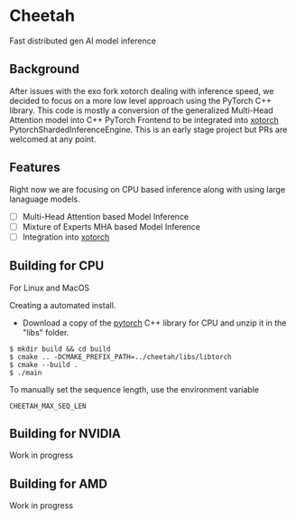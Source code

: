 # Cheetah
Fast distributed gen AI model inference

## Background
After issues with the exo fork xotorch dealing with inference speed, we decided to focus on a more low level approach using the PyTorch C++ library. This code is mostly a conversion of the generalized Multi-Head Attention model into C++ PyTorch Frontend to be integrated into [xotorch](https://github.com/shamantechnology/xotorch) PytorchShardedInferenceEngine. This is an early stage project but PRs are welcomed at any point.

## Features
Right now we are focusing on CPU based inference along with using large lanaguage models.
- [ ] Multi-Head Attention based Model Inference
- [ ] Mixture of Experts MHA based Model Inference
- [ ] Integration into [xotorch](https://github.com/shamantechnology/xotorch)

## Building for CPU
For Linux and MacOS

Creating a automated install. 
- Download a copy of the [pytorch](https://pytorch.org/) C++ library for CPU and unzip it in the "libs" folder.

```console
$ mkdir build && cd build
$ cmake .. -DCMAKE_PREFIX_PATH=../cheetah/libs/libtorch
$ cmake --build .
$ ./main
```

To manually set the sequence length, use the environment variable
```console
CHEETAH_MAX_SEQ_LEN
```

## Building for NVIDIA
Work in progress

## Building for AMD
Work in progress